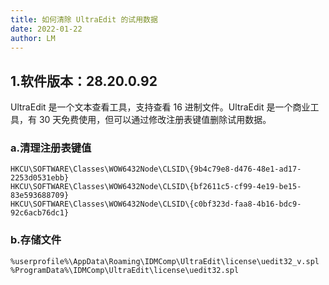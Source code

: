 ```yaml
---
title: 如何清除 UltraEdit 的试用数据
date: 2022-01-22
author: LM
---
```


## 1.软件版本：28.20.0.92

UltraEdit 是一个文本查看工具，支持查看 16 进制文件。UltraEdit 是一个商业工具，有 30 天免费使用，但可以通过修改注册表键值删除试用数据。

### a.清理注册表键值

```
HKCU\SOFTWARE\Classes\WOW6432Node\CLSID\{9b4c79e8-d476-48e1-ad17-2253d0531ebb}
HKCU\SOFTWARE\Classes\WOW6432Node\CLSID\{bf2611c5-cf99-4e19-be15-83e593688709}
HKCU\SOFTWARE\Classes\WOW6432Node\CLSID\{c0bf323d-faa8-4b16-bdc9-92c6acb76dc1}
```

### b.存储文件

```
%userprofile%\AppData\Roaming\IDMComp\UltraEdit\license\uedit32_v.spl
%ProgramData%\IDMComp\UltraEdit\license\uedit32.spl
```

